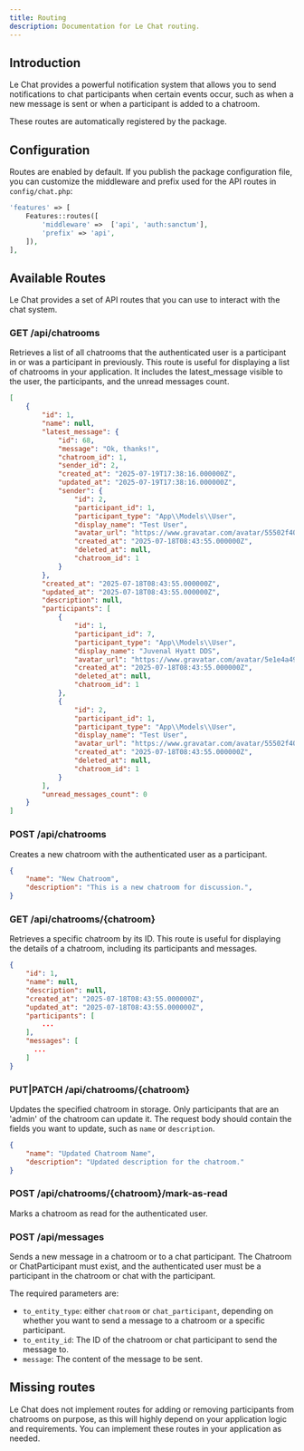 ```yaml
---
title: Routing
description: Documentation for Le Chat routing.
---
```


## Introduction
Le Chat provides a powerful notification system that allows you to send notifications to chat participants when certain events occur, such as when a new message is sent or when a participant is added to a chatroom.

These routes are automatically registered by the package.

## Configuration
Routes are enabled by default. If you publish the package configuration file, you can customize the middleware and prefix used for the API routes in `config/chat.php`:

```php
'features' => [
    Features::routes([
        'middleware' =>  ['api', 'auth:sanctum'],
        'prefix' => 'api',
    ]),
],
```

## Available Routes
Le Chat provides a set of API routes that you can use to interact with the chat system.

### GET /api/chatrooms
Retrieves a list of all chatrooms that the authenticated user is a participant in or was a participant in previously. This route is useful for displaying a list of chatrooms in your application. It includes the latest_message visible to the user, the participants, and the unread messages count.
```json
[
    {
        "id": 1,
        "name": null,
        "latest_message": {
            "id": 68,
            "message": "Ok, thanks!",
            "chatroom_id": 1,
            "sender_id": 2,
            "created_at": "2025-07-19T17:38:16.000000Z",
            "updated_at": "2025-07-19T17:38:16.000000Z",
            "sender": {
                "id": 2,
                "participant_id": 1,
                "participant_type": "App\\Models\\User",
                "display_name": "Test User",
                "avatar_url": "https://www.gravatar.com/avatar/55502f40dc8b7c769880b10874abc9d0?d=initials",
                "created_at": "2025-07-18T08:43:55.000000Z",
                "deleted_at": null,
                "chatroom_id": 1
            }
        },
        "created_at": "2025-07-18T08:43:55.000000Z",
        "updated_at": "2025-07-18T08:43:55.000000Z",
        "description": null,
        "participants": [
            {
                "id": 1,
                "participant_id": 7,
                "participant_type": "App\\Models\\User",
                "display_name": "Juvenal Hyatt DDS",
                "avatar_url": "https://www.gravatar.com/avatar/5e1e4a49591f7b00b8657807dcb44028?d=initials",
                "created_at": "2025-07-18T08:43:55.000000Z",
                "deleted_at": null,
                "chatroom_id": 1
            },
            {
                "id": 2,
                "participant_id": 1,
                "participant_type": "App\\Models\\User",
                "display_name": "Test User",
                "avatar_url": "https://www.gravatar.com/avatar/55502f40dc8b7c769880b10874abc9d0?d=initials",
                "created_at": "2025-07-18T08:43:55.000000Z",
                "deleted_at": null,
                "chatroom_id": 1
            }
        ],
        "unread_messages_count": 0
    }
]
```

### POST /api/chatrooms
Creates a new chatroom with the authenticated user as a participant.

```json
{
    "name": "New Chatroom",
    "description": "This is a new chatroom for discussion.",
}
```


### GET /api/chatrooms/{chatroom}
Retrieves a specific chatroom by its ID. This route is useful for displaying the details of a chatroom, including its participants and messages.

```json
{
    "id": 1,
    "name": null,
    "description": null,
    "created_at": "2025-07-18T08:43:55.000000Z",
    "updated_at": "2025-07-18T08:43:55.000000Z",
    "participants": [
        ...
    ],
    "messages": [
      ...
    ]
}
```

### PUT|PATCH /api/chatrooms/{chatroom}
Updates the specified chatroom in storage. Only participants that are an 'admin' of the chatroom can update it. The request body should contain the fields you want to update, such as `name` or `description`.

```json
{
    "name": "Updated Chatroom Name",
    "description": "Updated description for the chatroom."
}
```

### POST /api/chatrooms/{chatroom}/mark-as-read
Marks a chatroom as read for the authenticated user.

### POST /api/messages
Sends a new message in a chatroom or to a chat participant. The Chatroom or ChatParticipant must exist, and the authenticated user must be a participant in the chatroom or chat with the participant.

The required parameters are:
- `to_entity_type`: either `chatroom` or `chat_participant`, depending on whether you want to send a message to a chatroom or a specific participant.
- `to_entity_id`: The ID of the chatroom or chat participant to send the message to.
- `message`: The content of the message to be sent.

## Missing routes
Le Chat does not implement routes for adding or removing participants from chatrooms on purpose, as this will highly depend on your application logic and requirements. You can implement these routes in your application as needed.